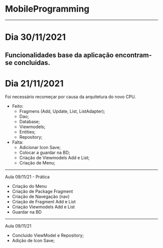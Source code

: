 # MobileProgramming
---
# Dia 30/11/2021
Funcionalidades base da aplicação encontram-se concluidas.
---
# Dia 21/11/2021
Foi necessário recomeçar por causa da arquitetura do novo CPU.
  - Feito:
    - Fragmens (Add, Update, List, ListAdapter);
    - Dao;
    - Database;
    - Viewmodels;
    - Entities;
    - Repository;
  - Falta:
    - Adicionar Icon Save;
    - Colocar a guardar na BD;
    - Criação de Viewmodels Add e List;
    - Criação de Menu;
---
Aula 09/11/21 - Prática
  - Criação do Menu
  - Criação de Package Fragment
  - Criação de Navegação (nav)
  - Criação de Fragment Add e List
  - Criação Viewmodels Add e List
  - Guardar na BD
---
Aula 09/11/21
  - Concluido ViewModel e Repository;
  - Adição de Icon Save;
